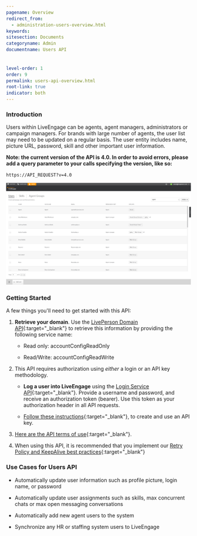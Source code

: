 ```yaml
---
pagename: Overview
redirect_from:
  - administration-users-overview.html
keywords:
sitesection: Documents
categoryname: Admin
documentname: Users API


level-order: 1
order: 9
permalink: users-api-overview.html
root-link: true
indicator: both
---
```

### Introduction

Users within LiveEngage can be agents, agent managers, administrators or campaign managers.  For brands with large number of agents, the user list may need to be updated on a regular basis.  The user entity includes name, picture URL, password, skill and other important user information.

**Note: the current version of the API is 4.0. In order to avoid errors, please add a query parameter to your calls specifying the version, like so:**

```
https://API_REQUEST?v=4.0
```


![UsersOverview](img/usersoverview.png)


### Getting Started

A few things you'll need to get started with this API:

1. **Retrieve your domain**. Use the [LivePerson Domain API](agent-domain-domain-api.html){:target="_blank"} to retrieve this information by providing the following service name:

	* Read only: accountConfigReadOnly

	* Read/Write: accountConfigReadWrite

2. This API requires authorization using _either_ a login or an API key methodology.

	* **Log a user into LiveEngage** using the [Login Service API](login-getting-started.html){:target="_blank"}. Provide a username and password, and receive an authorization token (bearer). Use this token as your authorization header in all API requests.

	* [Follow these instructions](guides-gettingstarted.html){:target="_blank"}, to create and use an API key.

3. [Here are the API terms of use](https://www.liveperson.com/policies/apitou){:target="_blank"}.

4. When using this API, it is recommended that you implement our [Retry Policy and KeepAlive best practices](guides-retry-policy.html){:target="_blank"}


### Use Cases for Users API

* Automatically update user information such as profile picture, login name, or password

* Automatically update user assignments such as skills, max concurrent chats or max open messaging conversations

* Automatically add new agent users to the system

* Synchronize  any HR or staffing system users to LiveEngage
